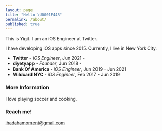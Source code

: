 ```yaml
---
layout: page
title: "Hello \U0001F44B"
permalink: /about/
published: true
---
```


This is Yigit. I am an iOS Engineer at Twitter. 

I have developing iOS apps since 2015. Currently, I live in New York City.

- **Twitter** - _iOS Engineer_, Jun 2021 - 
- **diyetyapp** - _Founder_, Jun 2018 - 
- **Bank Of America** - _iOS Engineer_, Jun 2019 - Jun 2021 
- **Wildcard NYC** - _iOS Engineer_, Feb 2017 - Jun 2019


### More Information

I love playing soccer and cooking. 

### Reach me!

[ihadahamoment@gmail.com](mailto:ihadahamoment@gmail.com)
